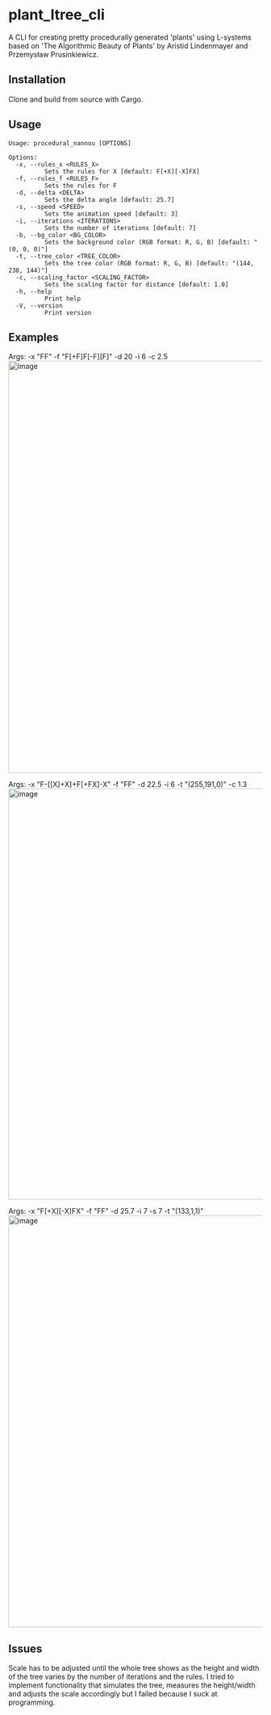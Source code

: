 # plant_ltree_cli

A CLI for creating pretty procedurally generated 'plants' using L-systems based on 'The Algorithmic Beauty of Plants' by Aristid Lindenmayer and Przemysław Prusinkiewicz.

## Installation
Clone and build from source with Cargo.

## Usage
```
Usage: procedural_nannou [OPTIONS]

Options:
  -x, --rules_x <RULES_X>
          Sets the rules for X [default: F[+X][-X]FX]
  -f, --rules_f <RULES_F>
          Sets the rules for F
  -d, --delta <DELTA>
          Sets the delta angle [default: 25.7]
  -s, --speed <SPEED>
          Sets the animation speed [default: 3]
  -i, --iterations <ITERATIONS>
          Sets the number of iterations [default: 7]
  -b, --bg_color <BG_COLOR>
          Sets the background color (RGB format: R, G, B) [default: "(0, 0, 0)"]
  -t, --tree_color <TREE_COLOR>
          Sets the tree color (RGB format: R, G, B) [default: "(144, 238, 144)"]
  -c, --scaling_factor <SCALING_FACTOR>
          Sets the scaling factor for distance [default: 1.0]
  -h, --help
          Print help
  -V, --version
          Print version
```

## Examples
Args: -x "FF" -f "F[+F]F[-F][F]" -d 20 -i 6 -c 2.5
<img width="817" alt="image" src="https://user-images.githubusercontent.com/30433379/226842138-96a03f79-f204-4154-9a15-24ede4825da7.png">

Args: -x "F-[[X]+X]+F[+FX]-X" -f "FF" -d 22.5 -i 6 -t "(255,191,0)" -c 1.3
<img width="815" alt="image" src="https://user-images.githubusercontent.com/30433379/226844712-90767add-501c-4b30-80fd-0c9673b40f0a.png">

Args: -x "F[+X][-X]FX" -f "FF" -d 25.7 -i 7 -s 7 -t "(133,1,1)"
<img width="817" alt="image" src="https://user-images.githubusercontent.com/30433379/226845496-71c152a6-108b-4933-b2a8-3950c25f27c3.png">

## Issues
Scale has to be adjusted until the whole tree shows as the height and width of the tree varies by the number of iterations and the rules. I tried to implement functionality that simulates the tree, measures the height/width and adjusts the scale accordingly but I failed because I suck at programming.
